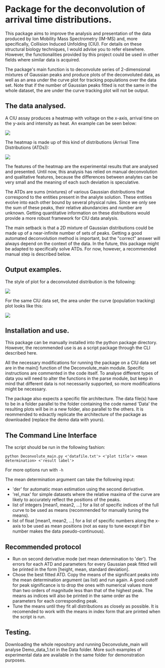# Package for the deconvolution of arrival time distributions.

This package aims to improve the analysis and presentation of the data produced by Ion Mobility Mass Spectrometry (IM-MS) and, more specifically, Collision Induced Unfolding (CIU). For details on these structural biology techniques, I would advise you to refer elsewhere. However, the functionalities provided by this project could be used in other fields where similar data is acquired.


The package's main function is to deconvolute series of 2-dimensional mixtures of Gaussian peaks and produce plots of the deconvoluted data, as well as an area under the curve plot for tracking populations over the data set. Note that if the number of Gaussian peaks fitted is not the same in the whole dataset, the are under the curve tracking plot will not be output.

## The data analysed.

A CIU assay produces a heatmap with voltage on the x-axis, arrival time on the y-axis and intensity as heat. An example can be seen below:

![](https://github.com/simoskalfas/CIVU/blob/master/Images/Heatmap.png)

The heatmap is made up of this kind of distributions (Arrival Time Distributions (ATDs)):

![](https://github.com/simoskalfas/CIVU/blob/master/Images/ATD.png)

The features of the heatmap are the experimental results that are analysed and presented. Until now, this analysis has relied on manual deconvolution and qualitative features, because the differences between analytes can be very small and the meaning of each such deviation is speculative.


The ATDs are sums (mixtures) of various Gaussian distributions that correspond to the entities present in the analyte solution. These entities evolve into each other bound by several physical rules. Since we only see the sum of these peaks, their relative abundancies and number are unknown. Getting quantitative information on these distributions would provide a more robust framework for CIU data analysis.


The main setback is that a 2D mixture of Gaussian distributions could be made up of a near-infinite number of sets of peaks. Getting a good automated deconvolution method is important, but the "correct" answer will always depend on the context of the data. In the future, this package might be adapted to specifically solve ATDs. For now, however, a recommended manual step is described below.

## Output examples.

The style of plot for a deconvoluted distribution is the following:

![](https://github.com/simoskalfas/CIVU/blob/master/Images/Example_deconv.png)

For the same CIU data set, the area under the curve (population tracking) plot looks like this:

![](https://github.com/simoskalfas/CIVU/blob/master/Images/Example_areas.png)

## Installation and use.

This package can be manually installed into the python package directory. However, the recommended use is as a script package through the CLI described here.


All the necessary modifications for running the package on a CIU data set are in the main() function of the Deconvolute_main module. Specific instructions are commented in the code itself. To analyse different types of data you will need to alter the functions in the parse module, but keep in mind that different data is not necessarily supported, so more modifications might be necessary.


The package also expects a specific file architecture. The data file(s) have to be in a folder parallel to the folder containing the code named 'Data' the resulting plots will be in a new folder, also parallel to the others. It is reommended to edxactly replicate the architecture of the package as downloaded (replace the demo data with yours).

## The Command Line Interface 

The script should be run in the following fashion: 
```
python Deconvolute_main.py <'datafile.txt'> <'plot title'> <mean determination> <'result label'> 
```
For more options run with `-h`

The mean determination argument can take the following input:
- 'der' for automatic mean estimation using the second derivative.
- 'rel_max' for simple datasets where the relative maxima of the curve are likely to accurately reflect the positions of the peaks.
- list of integers [mean1, mean2, ...] for a list of specific indices of the full curve to be used as means (recommended for manually tuning the means).
- list of float [mean1, mean2, ...] for a list of specific numbers along the x-axis to be used as mean positions (not as easy to tune except if bin number makes the data pseudo-continuous).

## Recommended protocol

- Run on second derivative mode (set mean determination to 'der'). The errors for each ATD and parameters for every Gaussian peak fitted will be printed in the form [height, mean, standard deviation].
- Chose the best fitted ATD. Copy the means of the significant peaks into the mean determination argument (as list) and run again. A good cutoff for peak significance is to drop the ones with numerical values more than two orders of magnitude less than that of the highest peak. The means as indices will also be printed in the same order as the parameters for each corresponding peak.
- Tune the means until they fit all distributions as closely as possible. It is recomended to work with the means in index form that are printed when the script is run.

## Testing.

Downloading the whole repository and running Deconvolute_main will analyse Demo_data_1.txt in the Data folder. More such examples of experimental data are available in the same folder for demonstration purposes.

